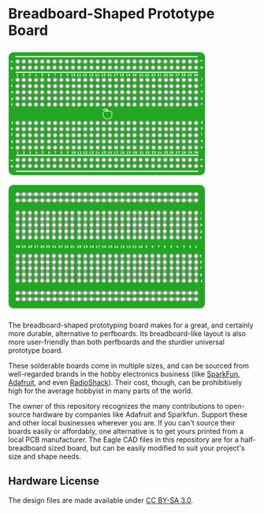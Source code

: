 # Breadboard-Shaped Prototype Board

<a href="https://github.com/kalyaninagaraj/Breadboard-Shaped-Perfboard/blob/main/Images/topview.png"><img src="Images/topview.png?raw=true" width="400px"></a>&nbsp;&nbsp; <a href="https://github.com/kalyaninagaraj/Breadboard-Shaped-Perfboard/blob/main/Images/bottomview.png"><img src="Images/bottomview.png?raw=true" width="400px"></a><br />

The breadboard-shaped prototyping board makes for a great, and certainly more durable, alternative to perfboards. Its breadboard-like layout is also more user-friendly than both perfboards and the sturdier universal prototype board. 

These solderable boards come in multiple sizes, and can be sourced from well-regarded brands in the hobby electronics business (like [SparkFun](https://www.sparkfun.com/), [Adafruit](https://www.adafruit.com/), and even [RadioShack](https://www.radioshack.com/)). Their cost, though, can be prohibitively high for the average hobbyist in many parts of the world. 

The owner of this repository recognizes the many contributions to open-source hardware by companies like Adafruit and Sparkfun. Support these and other local businesses wherever you are. If you can't source their boards easily or affordably, one alternative is to get yours printed from a local PCB manufacturer. The Eagle CAD files in this repository are for a half-breadboard sized board, but can be easily modified to suit your project's size and shape needs. 

## Hardware License
The design files are made available under [CC BY-SA 3.0](https://creativecommons.org/licenses/by-sa/3.0/).